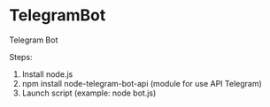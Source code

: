 # TelegramBot
Telegram Bot

Steps:
1) Install node.js
2) npm install node-telegram-bot-api (module for use API Telegram)
2) Launch script (example: node bot.js)
